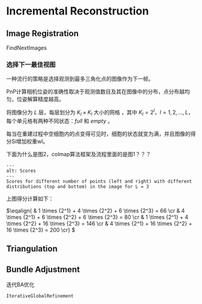 # Incremental Reconstruction

## Image Registration



FindNextImages

### 选择下一最佳视图

一种流行的策略是选择观测到最多三角化点的图像作为下一帧。

PnP计算相机位姿的准确性取决于观测值数目及其在图像中的分布，点分布越均匀，位姿解算精度越高。

将图像分为 $L$ 层，每层划分为 ${{K_l} \times {K_l}}$ 大小的网格 ，其中 ${K_l = 2^l}$，${l = 1,2, \ldots ,L}$，每个单元格有两种不同状态：$full$ 和 $empty$ 。

每当在重建过程中空细胞内的点变得可见时，细胞的状态就变为满，并且图像的得分Si增加权重wl。

下面为什么是图2，colmap算法框架及流程里面的是图1？？？

```{figure} assets/Scores.png
---
alt: Scores
---
Scores for different number of points (left and right) with different distributions (top and bottom) in the image for L = 3
```

上图得分计算如下：

$\eqalign{
  & 1 \times {2^1} + 4 \times {2^2} + 6 \times {2^3} = 66  \cr 
  & 4 \times {2^1} + 6 \times {2^2} + 6 \times {2^3} = 80  \cr 
  & 1 \times {2^1} + 4 \times {2^2} + 16 \times {2^3} = 146  \cr 
  & 4 \times {2^1} + 16 \times {2^2} + 16 \times {2^3} = 200 \cr} $

## Triangulation

## Bundle Adjustment



迭代BA优化

```
IterativeGlobalRefinement
```

